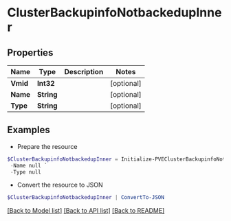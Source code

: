 # ClusterBackupinfoNotbackedupInner
## Properties

Name | Type | Description | Notes
------------ | ------------- | ------------- | -------------
**Vmid** | **Int32** |  | [optional] 
**Name** | **String** |  | [optional] 
**Type** | **String** |  | [optional] 

## Examples

- Prepare the resource
```powershell
$ClusterBackupinfoNotbackedupInner = Initialize-PVEClusterBackupinfoNotbackedupInner  -Vmid null `
 -Name null `
 -Type null
```

- Convert the resource to JSON
```powershell
$ClusterBackupinfoNotbackedupInner | ConvertTo-JSON
```

[[Back to Model list]](../README.md#documentation-for-models) [[Back to API list]](../README.md#documentation-for-api-endpoints) [[Back to README]](../README.md)


